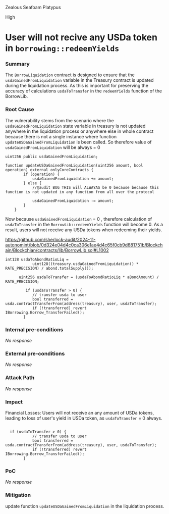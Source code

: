 Zealous Seafoam Platypus

High

# User will not recive any USDa token in `borrowing::redeemYields`

### Summary

The `BorrowLiquidation` contract is designed to ensure that the `usdaGainedFromLiquidation` variable in the Treasury contract is updated during the liquidation process. As this is important for preserving the accuracy of calculations `usdaToTransfer` in the `redeemYields` function of the BorrowLib.


### Root Cause

The vulnerability stems from the scenario where the `usdaGainedFromLiquidation` state variable in treasury is not updated anywhere in the liquidation process or anywhere  else in whole contract because there is not a single instance where function `updateUSDaGainedFromLiquidation` is been called. So therefore value of `usdaGainedFromLiquidation` will be always = 0

```solidity
uint256 public usdaGainedFromLiquidation;

function updateUSDaGainedFromLiquidation(uint256 amount, bool operation) external onlyCoreContracts {
        if (operation) {
            usdaGainedFromLiquidation += amount;
        } else {
            //@audit BUG THIS will ALWAYAS be 0 because because this function is not updated in any function from all over the protocol

            usdaGainedFromLiquidation -= amount;
        }
    }

```


Now because `usdaGainedFromLiquidation` = 0 , therefore calculation of ` usdaToTransfer` in the `BorrowLib::redeemYields` function will become 0. As a result, users will not receive any USDa tokens when redeeming their yields.

https://github.com/sherlock-audit/2024-11-autonomint/blob/0d324e04d4c0ca306e1ae4d4c65f0cb9d681751b/Blockchain/Blockchian/contracts/lib/BorrowLib.sol#L1002

```solidity
int128 usdaToAbondRatioLiq =
            uint128((treasury.usdaGainedFromLiquidation() * RATE_PRECISION) / abond.totalSupply());
            
      uint256 usdaToTransfer = (usdaToAbondRatioLiq * aBondAmount) / RATE_PRECISION; 
            
         if (usdaToTransfer > 0) {
            // transfer usda to user
            bool transferred = usda.contractTransferFrom(address(treasury), user, usdaToTransfer);
            if (!transferred) revert IBorrowing.Borrow_TransferFailed();
        }           
```            
            

### Internal pre-conditions

_No response_

### External pre-conditions

_No response_

### Attack Path

_No response_

### Impact

Financial Losses: Users will not receive an any amount of USDa tokens, leading to loss of user's yield in USDa token, as `usdaToTransfer` = 0 always.

```solidity

  if (usdaToTransfer > 0) {
            // transfer usda to user
            bool transferred = usda.contractTransferFrom(address(treasury), user, usdaToTransfer);
            if (!transferred) revert IBorrowing.Borrow_TransferFailed();
        }
```

### PoC

_No response_

### Mitigation

update function `updateUSDaGainedFromLiquidation` in the liquidation process.